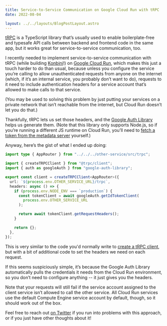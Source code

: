 ```yaml
---
title: Service-to-Service Communication on Google Cloud Run with tRPC
date: 2022-08-04

layout: ../../layouts/BlogPostLayout.astro
---
```


[tRPC](https://trpc.io/) is a TypeScript library that’s usually used to enable boilerplate-free and typesafe API calls between backend and frontend code in the same app, but it works great for service-to-service communication, too.

I recently needed to implement service-to-service communication with tRPC (while building [Konbini](https://usekonbini.com/)!) on [Google Cloud Run](https://cloud.google.com/run), which makes this just a touch harder to do than usual, because unless you configure the service you’re calling to allow unauthenticated requests from anyone on the internet (which, if it’s an internal service, you probably don’t want to do), requests to it need to include authentication headers for a service account that’s allowed to make calls to that service.

(You may be used to solving this problem by just putting your services on a private network that isn’t reachable from the internet, but Cloud Run doesn’t let you do that.)

Thankfully, tRPC lets us set those headers, and the [Google Auth Library](https://cloud.google.com/nodejs/docs/reference/google-auth-library/latest) helps us generate them. (Note that this library only supports Node.js, so if you’re running a different JS runtime on Cloud Run, you’ll need to [fetch a token from the metadata server](https://cloud.google.com/compute/docs/access/create-enable-service-accounts-for-instances#applications) yourself.)

Anyway, here’s the gist of what I ended up doing:

```ts
import type { AppRouter } from "../../../other-service/src/trpc";

import { createTRPCClient } from "@trpc/client";
import { auth as googleAuth } from "google-auth-library";

export const client = createTRPCClient<AppRouter>({
  url: `${process.env.OTHER_SERVICE_URL}/trpc`,
  headers: async () => {
    if (process.env.NODE_ENV === `production`) {
      const tokenClient = await googleAuth.getIdTokenClient(
        process.env.OTHER_SERVICE_URL
      );

      return await tokenClient.getRequestHeaders();
    }

    return {};
  },
});
```

This is very similar to the code you'd normally write to [create a tRPC client](https://trpc.io/docs/vanilla), but with a bit of additional code to set the headers we need on each request.

If this seems suspiciously simple, it’s because the Google Auth Library automatically pulls the credentials it needs from the Cloud Run environment, so you don’t need to configure anything -- it just gives you the headers.

Note that your requests will still fail if the service account assigned to the client service isn’t allowed to call the other service. All Cloud Run services use the default Compute Engine service account by default, though, so it should work out of the box.

Feel free to reach out [on Twitter](https://twitter.com/lynnntropy) if you run into problems with this approach, or if you just have other thoughts about it!
